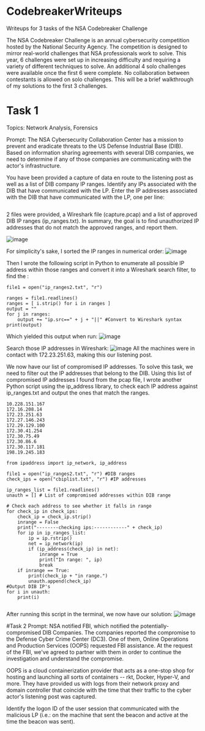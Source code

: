 # CodebreakerWriteups
Writeups for 3 tasks of the NSA Codebreaker Challenge

The NSA Codebreaker Challenge is an annual cybersecurity competition hosted by the National Security Agency. The competition is designed to mirror real-world challenges that NSA professionals work to solve. This year, 6 challenges were set up in increasing difficulty and requiring a variety of different techniques to solve. An additional 4 solo challenges were available once the first 6 were complete. No collaboration between contestants is allowed on solo challenges. 
This will be a brief walkthrough of my solutions to the first 3 challenges.

# Task 1
Topics: Network Analysis, Forensics

Prompt: The NSA Cybersecurity Collaboration Center has a mission to prevent and eradicate threats to the US Defense Industrial Base (DIB). Based on information sharing agreements with several DIB companies, we need to determine if any of those companies are communicating with the actor's infrastructure.

You have been provided a capture of data en route to the listening post as well as a list of DIB company IP ranges. Identify any IPs associated with the DIB that have communicated with the LP.
Enter the IP addresses associated with the DIB that have communicated with the LP, one per line: 
```
```


2 files were provided, a Wireshark file (capture.pcap) and a list of approved DIB IP ranges (ip_ranges.txt). In summary, the goal is to find unauthorized IP addresses that do not match the approved ranges, and report them.

![image](https://media.github.tamu.edu/user/17583/files/d6b66980-c7f0-11ec-8438-6784c7669612)

For simplicity's sake, I sorted the IP ranges in numerical order:
![image](https://media.github.tamu.edu/user/17583/files/ea1b0200-c7fb-11ec-8a44-d322caa371d5)

Then I wrote the following script in Python to enumerate all possible IP address within those ranges and convert it into a Wireshark search filter, to find the :
```
file1 = open("ip_ranges2.txt", "r")

ranges = file1.readlines()
ranges = [ i.strip() for i in ranges ]
output = ""
for j in ranges:
	output += "ip.src==" + j + "||" #Convert to Wireshark syntax
print(output)
```
Which yielded this output when run:
![image](https://media.github.tamu.edu/user/17583/files/83a6db80-c81d-11ec-816e-d9560e514fd1)

Search those IP addresses in Wireshark:
![image](https://media.github.tamu.edu/user/17583/files/121b5d00-c81e-11ec-9aa1-ff8d3900391f)
All the machines were in contact with 172.23.251.63, making this our listening post. 

We now have our list of compromised IP addresses. To solve this task, we need to filter out the IP addresses that belong to the DIB.
Using this list of compromised IP addresses I found from the pcap file, I wrote another Python script using the ip_address library, to check each IP address against ip_ranges.txt and output the ones that match the ranges.
``` IP Addresses:
10.228.151.167
172.16.208.14
172.23.251.63
172.27.146.243
172.29.129.100
172.30.41.254
172.30.75.49
172.30.86.6
172.30.117.181
198.19.245.183
```

``` 
from ipaddress import ip_network, ip_address

file1 = open("ip_ranges2.txt", "r") #DIB ranges
check_ips = open("cbiplist.txt", "r") #IP addresses

ip_ranges_list = file1.readlines()
unauth = [] # List of compromised addresses within DIB range

# Check each address to see whether it falls in range
for check_ip in check_ips:
	check_ip = check_ip.strip()
	inrange = False
	print("--------checking ips:------------" + check_ip)
	for ip in ip_ranges_list:
		ip = ip.rstrip()
		net = ip_network(ip)
		if (ip_address(check_ip) in net):
			inrange = True
			print("In range: ", ip)
			break
	if inrange == True:
		print(check_ip + "in range.")
		unauth.append(check_ip)
#Output DIB IP's
for i in unauth:
	print(i)
		
```
After running this script in the terminal, we now have our solution:
![image](https://media.github.tamu.edu/user/17583/files/5827ef00-c825-11ec-994c-b980be592fd2)


#Task 2
Prompt: NSA notified FBI, which notified the potentially-compromised DIB Companies. The companies reported the compromise to the Defense Cyber Crime Center (DC3). One of them, Online Operations and Production Services (OOPS) requested FBI assistance. At the request of the FBI, we've agreed to partner with them in order to continue the investigation and understand the compromise.

OOPS is a cloud containerization provider that acts as a one-stop shop for hosting and launching all sorts of containers -- rkt, Docker, Hyper-V, and more. They have provided us with logs from their network proxy and domain controller that coincide with the time that their traffic to the cyber actor's listening post was captured.

Identify the logon ID of the user session that communicated with the malicious LP (i.e.: on the machine that sent the beacon and active at the time the beacon was sent).





